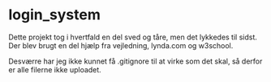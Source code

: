 # login_system

Dette projekt tog i hvertfald en del sved og tåre, men det lykkedes til sidst. Der blev brugt en del hjælp fra vejledning, lynda.com og w3school.

Desværre har jeg ikke kunnet få .gitignore til at virke som det skal, så derfor er alle filerne ikke uploadet.

